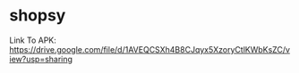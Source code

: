 # shopsy

Link To APK: https://drive.google.com/file/d/1AVEQCSXh4B8CJqyx5XzoryCtlKWbKsZC/view?usp=sharing
